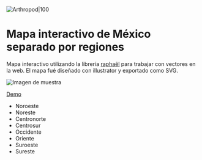 ![Arthropod|100](https://arthropod.tech/logo.svg)

# Mapa interactivo de México separado por regiones

Mapa interactivo utilizando la librería [raphaêl](http://raphaeljs.com/) para trabajar con vectores en la web. El mapa fué diseñado con illustrator y exportado como SVG.

![Imagen de muestra](https://firebasestorage.googleapis.com/v0/b/arthropod-cd97f.appspot.com/o/mapa-1.png?alt=media&token=be0081ad-997d-4181-b52a-dc2a1907f2fb)

[Demo](http://ivnfco.x10.mx/map/)

* Noroeste
* Noreste
* Centronorte
* Centrosur
* Occidente
* Oriente
* Suroeste
* Sureste


